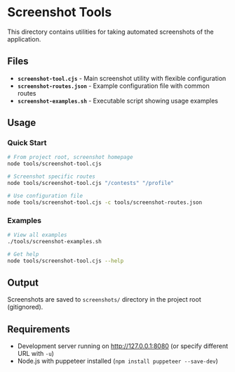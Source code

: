 # Screenshot Tools

This directory contains utilities for taking automated screenshots of the application.

## Files

- **`screenshot-tool.cjs`** - Main screenshot utility with flexible configuration
- **`screenshot-routes.json`** - Example configuration file with common routes
- **`screenshot-examples.sh`** - Executable script showing usage examples

## Usage

### Quick Start
```bash
# From project root, screenshot homepage
node tools/screenshot-tool.cjs

# Screenshot specific routes
node tools/screenshot-tool.cjs "/contests" "/profile"

# Use configuration file
node tools/screenshot-tool.cjs -c tools/screenshot-routes.json
```

### Examples
```bash
# View all examples
./tools/screenshot-examples.sh

# Get help
node tools/screenshot-tool.cjs --help
```

## Output

Screenshots are saved to `screenshots/` directory in the project root (gitignored).

## Requirements

- Development server running on http://127.0.0.1:8080 (or specify different URL with `-u`)
- Node.js with puppeteer installed (`npm install puppeteer --save-dev`) 